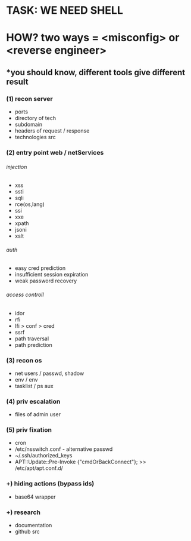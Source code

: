 
# TASK: WE NEED SHELL
# HOW? two ways = \<misconfig\> or \<reverse engineer\>

## *you should know, different tools give different result

  
### (1) recon server
- ports
- directory of tech
- subdomain
- headers of request / response
- technologies src

### (2) entry point web / netServices
###### injection
- xss
- ssti
- sqli
- rce(os,lang)
- ssi
- xxe
- xpath
- jsoni
- xslt
###### auth
- easy cred prediction
- insufficient session expiration
- weak password recovery
###### access controll
- idor
- rfi
- lfi > conf > cred
- ssrf
- path traversal
- path prediction

### (3) recon os
- net users / passwd, shadow
- env / env
- tasklist / ps aux

### (4) priv escalation
- files of admin user

### (5) priv fixation
- cron
- /etc/nsswitch.conf - alternative passwd
- ~/.ssh/authorized_keys
- APT::Update::Pre-Invoke {"cmdOrBackConnect"}; >> /etc/apt/apt.conf.d/

### +) hiding actions (bypass ids)
- base64 wrapper

### +) research
- documentation
- github src

